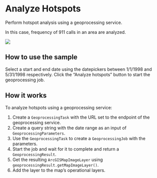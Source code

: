 # Analyze Hotspots

Perform hotspot analysis using a geoprocessing service.

In this case, frequency of 911 calls in an area are analyzed.

![](AnalyzeHotspots.png)

## How to use the sample

Select a start and end date using the datepickers between 1/1/1998 and
5/31/1998 respectively. Click the “Analyze hotspots” button to start the
geoprocessing job.

## How it works

To analyze hotspots using a geoprocessing service:

1.  Create a `GeoprocessingTask` with the URL set to the endpoint of the
    geoprocessing service.
2.  Create a query string with the date range as an input of
    `GeoprocessingParameters`.
3.  Use the `GeoprocessingTask` to create a `GeoprocessingJob` with the
    parameters.
4.  Start the job and wait for it to complete and return a
    `GeoprocessingResult`.
5.  Get the resulting `ArcGISMapImageLayer` using
    `geoprocessingResult.getMapImageLayer()`.
6.  Add the layer to the map’s operational layers.
